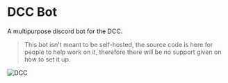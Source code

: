 # DCC Bot
A multipurpose discord bot for the DCC.

 > This bot isn't meant to be self-hosted, the source code is here for people to help work on it, therefore there will be no support given on how to set it up.

![DCC](https://invidget.switchblade.xyz/h2zQpbeFhs)
